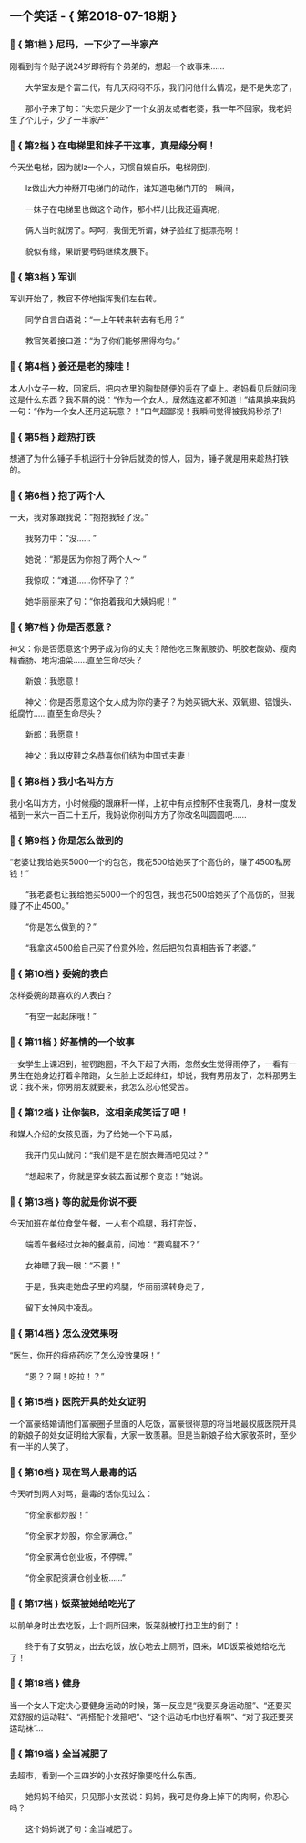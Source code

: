 ## 一个笑话 - { 第2018-07-18期 }
</hr>

### :jack_o_lantern: { 第1档 } 尼玛，一下少了一半家产
刚看到有个贴子说24岁即将有个弟弟的，想起一个故事来……<br/><br/>　　大学室友是个富二代，有几天闷闷不乐，我们问他什么情况，是不是失恋了，<br/><br/>　　那小子来了句：“失恋只是少了一个女朋友或者老婆，我一年不回家，我老妈生了个儿子，少了一半家产”


### :jack_o_lantern: { 第2档 } 在电梯里和妹子干这事，真是缘分啊！
今天坐电梯，因为就lz一个人，习惯自娱自乐，电梯刚到，<br/><br/>　　lz做出大力神掰开电梯门的动作，谁知道电梯门开的一瞬间，<br/><br/>　　一妹子在电梯里也做这个动作，那小样儿比我还逼真呢，<br/><br/>　　俩人当时就愣了。呵呵，我倒无所谓，妹子脸红了挺漂亮啊！<br/><br/>　　貌似有缘，果断要号码继续发展下。


### :jack_o_lantern: { 第3档 } 军训
军训开始了，教官不停地指挥我们左右转。<br/><br/>　　同学自言自语说：“一上午转来转去有毛用？”<br/><br/>　　教官笑着接口道：“为了你们能够黑得均匀。”


### :jack_o_lantern: { 第4档 } 姜还是老的辣哇！
本人小女子一枚，回家后，把内衣里的胸垫随便的丢在了桌上。老妈看见后就问我这是什么东西？我不屑的说：“作为一个女人，居然连这都不知道！”结果换来我妈一句：“作为一个女人还用这玩意？！”口气超鄙视！我瞬间觉得被我妈秒杀了!


### :jack_o_lantern: { 第5档 } 趁热打铁
想通了为什么锤子手机运行十分钟后就烫的惊人，因为，锤子就是用来趁热打铁的。


### :jack_o_lantern: { 第6档 } 抱了两个人
一天，我对象跟我说：“抱抱我轻了没。”<br/><br/>　　我努力中：“没…… ”<br/><br/>　　她说：“那是因为你抱了两个人～ ”<br/><br/>　　我惊叹：“难道……你怀孕了？”<br/><br/>　　她华丽丽来了句：“你抱着我和大姨妈呢！”


### :jack_o_lantern: { 第7档 } 你是否愿意？
神父：你是否愿意这个男子成为你的丈夫？陪他吃三聚氰胺奶、明胶老酸奶、瘦肉精香肠、地沟油菜……直至生命尽头？<br/><br/>　　新娘：我愿意！<br/><br/>　　神父：你是否愿意这个女人成为你的妻子？为她买镉大米、双氧翅、铝馒头、纸腐竹……直至生命尽头？<br/><br/>　　新郎：我愿意！<br/><br/>　　神父：我以皮鞋之名恭喜你们结为中国式夫妻！


### :jack_o_lantern: { 第8档 } 我小名叫方方
我小名叫方方，小时候瘦的跟麻秆一样，上初中有点控制不住我寄几，身材一度发福到一米六一百二十五斤，我妈说你别叫方方了你改名叫圆圆吧……


### :jack_o_lantern: { 第9档 } 你是怎么做到的
“老婆让我给她买5000一个的包包，我花500给她买了个高仿的，赚了4500私房钱！”<br/><br/>　　“我老婆也让我给她买5000一个的包包，我也花500给她买了个高仿的，但我赚了不止4500。”<br/><br/>　　“你是怎么做到的？”<br/><br/>　　“我拿这4500给自己买了份意外险，然后把包包真相告诉了老婆。”


### :jack_o_lantern: { 第10档 } 委婉的表白
怎样委婉的跟喜欢的人表白？<br/><br/>　　“有空一起起床哦！”


### :jack_o_lantern: { 第11档 } 好基情的一个故事
一女学生上课迟到，被罚跑圈，不久下起了大雨，忽然女生觉得雨停了，一看有一男生在她身边打着伞陪跑，女生脸上泛起绯红，却说，我有男朋友了，怎料那男生说：我不来，你男朋友就要来，我怎么忍心他受苦。


### :jack_o_lantern: { 第12档 } 让你装B，这相亲成笑话了吧！
和媒人介绍的女孩见面，为了给她一个下马威，<br/><br/>　　我开门见山就问：“我们是不是在脱衣舞酒吧见过？”<br/><br/>　　“想起来了，你就是穿女装去面试那个变态！”她说。


### :jack_o_lantern: { 第13档 } 等的就是你说不要
今天加班在单位食堂午餐，一人有个鸡腿，我打完饭，<br/><br/>　　端着午餐经过女神的餐桌前，问她：“要鸡腿不？”<br/><br/>　　女神瞟了我一眼：“不要！”<br/><br/>　　于是，我夹走她盘子里的鸡腿，华丽丽滴转身走了，<br/><br/>　　留下女神风中凌乱。


### :jack_o_lantern: { 第14档 } 怎么没效果呀
“医生，你开的痔疮药吃了怎么没效果呀！”<br/><br/>　　“恩？？啊！吃拉！？”


### :jack_o_lantern: { 第15档 } 医院开具的处女证明
一个富豪结婚请他们富豪圈子里面的人吃饭，富豪很得意的将当地最权威医院开具的新娘子的处女证明给大家看，大家一致羡慕。但是当新娘子给大家敬茶时，至少有一半的人笑了。


### :jack_o_lantern: { 第16档 } 现在骂人最毒的话
今天听到两人对骂，最毒的话你见过么：<br/><br/>　　“你全家都炒股！”<br/><br/>　　“你全家才炒股，你全家满仓。”<br/><br/>　　“你全家满仓创业板，不停牌。”<br/><br/>　　“你全家配资满仓创业板……”


### :jack_o_lantern: { 第17档 } 饭菜被她给吃光了
以前单身时出去吃饭，上个厕所回来，饭菜就被打扫卫生的倒了！<br/><br/>　　终于有了女朋友，出去吃饭，放心地去上厕所，回来，MD饭菜被她给吃光了！


### :jack_o_lantern: { 第18档 } 健身
当一个女人下定决心要健身运动的时候，第一反应是“我要买身运动服”、“还要买双舒服的运动鞋”、“再搭配个发箍吧”、“这个运动毛巾也好看啊”、“对了我还要买运动袜”...


### :jack_o_lantern: { 第19档 } 全当减肥了
去超市，看到一个三四岁的小女孩好像要吃什么东西。<br/><br/>　　她妈妈不给买，只见那小女孩说：妈妈，我可是你身上掉下的肉啊，你忍心吗？<br/><br/>　　这个妈妈说了句：全当减肥了。

